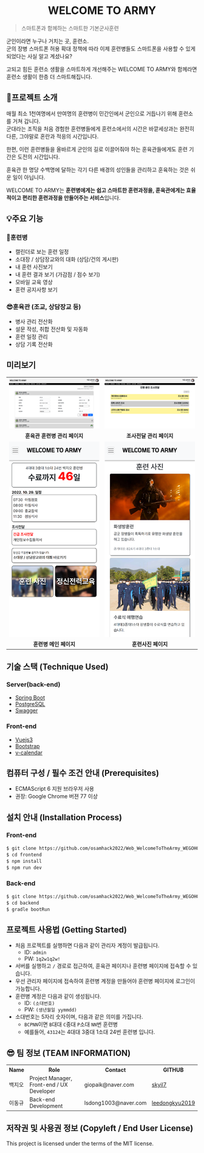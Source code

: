 # <div align=center>WELCOME TO ARMY</div>
> 스마트폰과 함께하는 스마트한 기본군사훈련

군인이라면 누구나 거치는 곳, 훈련소.    
군의 장병 스마트폰 허용 확대 정책에 따라 이제 훈련병들도 스마트폰을 사용할 수 있게 되었다는 사실 알고 계셨나요?

고되고 힘든 훈련소 생활을 스마트하게 개선해주는 WELCOME TO ARMY와 함께라면 훈련소 생활이 한층 더 스마트해집니다.

## 📌프로젝트 소개
매월 최소 1천여명에서 만여명의 훈련병이 민간인에서 군인으로 거듭나기 위해 훈련소를 거쳐 갑니다.    
군대라는 조직을 처음 경험한 훈련병들에게 훈련소에서의 시간은 바깥세상과는 완전히 다른, 그야말로 혼란과 적응의 시간입니다.

한편, 이런 훈련병들을 올바르게 군인의 길로 이끌어줘야 하는 훈육관들에게도 훈련 기간은 도전의 시간입니다.

훈육관 한 명당 수백명에 달하는 각기 다른 배경의 성인들을 관리하고 훈육하는 것은 쉬운 일이 아닙니다.

WELCOME TO ARMY는 **훈련병에게는 쉽고 스마트한 훈련과정을, 훈육관에게는 효율적이고 편리한 훈련과정을 만들어주는 서비스**입니다.

## 💡주요 기능
### 👦훈련병
- 캘린더로 보는 훈련 일정
- 소대장 / 상담장교와의 대화 (상담/건의 게시판)
- 내 훈련 사진보기
- 내 훈련 결과 보기 (가감점 / 점수 보기)
- 모바일 교육 영상
- 훈련 공지사항 보기

### 😎훈육관 (조교, 상담장교 등)
- 병사 관리 전산화
- 설문 작성, 취합 전산화 및 자동화
- 훈련 일정 관리
- 상담 기록 전산화

## 미리보기
<table align="center">
	<tr>
		<td>
			<img style="width:450px;" src="/docs/screenshots/instructorTraineePage.png">
		</td>
		<td>
			<img style="width:450px;" src="/docs/screenshots/instructorSurveyPage.png">
		</td>
	</tr>
	<tr>
		<td align="center">
			<b>훈육관 훈련병 관리 페이지</b>
		</td>
		<td align="center">
			<b>조사전달 관리 페이지</b>
		</td>
	</tr>
	<tr>
		<td>
			<img style="width:450px;" src="/docs/screenshots/traineeMainPage.png">
		</td>
		<td>
			<img style="width:450px;" src="/docs/screenshots/traineeGalleryPage.png">
		</td>
	</tr>
	<tr>
		<td align="center">
			<b>훈련병 메인 페이지</b>
		</td>
		<td align="center">
			<b>훈련사진 페이지</b>
		</td>
	</tr>
</table>

## 기술 스택 (Technique Used) 
### Server(back-end)
- [Spring Boot](https://spring.io/projects/spring-boot)
- [PostgreSQL](https://www.postgresql.org/)
- [Swagger](https://swagger.io/)

### Front-end
- [Vuejs3](https://vuejs.org/)
- [Bootstrap](https://getbootstrap.com/)
- [v-calendar](https://vcalendar.io/)

## 컴퓨터 구성 / 필수 조건 안내 (Prerequisites)
- ECMAScript 6 지원 브라우저 사용
- 권장: Google Chrome 버젼 77 이상

## 설치 안내 (Installation Process)
### Front-end
```bash
$ git clone https://github.com/osamhack2022/Web_WelcomeToTheArmy_WEGOHOME
$ cd frontend
$ npm install
$ npm run dev
```
### Back-end
```bash
$ git clone https://github.com/osamhack2022/Web_WelcomeToTheArmy_WEGOHOME
$ cd backend
$ gradle bootRun
```

## 프로젝트 사용법 (Getting Started)
- 처음 프로젝트를 실행하면 다음과 같이 관리자 계정이 발급됩니다.
	- ID: `admin`
	- PW: `1q2w1q2w!`
- 서버를 실행하고 `/` 경로로 접근하여, 훈육관 페이지나 훈련병 페이지에 접속할 수 있습니다.
- 우선 관리자 페이지에 접속하여 훈련병 계정을 만들어야 훈련병 페이지에 로그인이 가능합니다.
- 훈련병 계정은 다음과 같이 생성됩니다.
	- ID: `(소대번호)`
	- PW: `(생년월일 yymmdd)`
- 소대번호는 5자리 숫자이며, 다음과 같은 의미를 가집니다.
	- `BCPNN`이면 `B`대대 `C`중대 `P`소대 `NN`번 훈련병
	- 예를들어, `43124`는 4대대 3중대 1소대 24번 훈련병 입니다.

## 😎 팀 정보 (TEAM INFORMATION)
<table align="center">
<tr>
	<th>Name</th>
	<th>Role</th>
	<th>Contact</th>
	<th>GITHUB</th>
</tr>
<tr>
	<td>백지오</td>
	<td>Project Manager, Front-end / UX Developer</td>
	<td>giopaik@naver.com</td>
	<td><a href="https://github.com/skyil7">skyil7</a></td>
</tr>
<tr>
	<td>이동규</td>
	<td>Back-end Development</td>
	<td>lsdong1003@naver.com</td>
	<td><a href="https://github.com/leedongkyu2019">leedongkyu2019</a></td>
</tr>
</table>


## 저작권 및 사용권 정보 (Copyleft / End User License)
This project is licensed under the terms of the MIT license.
